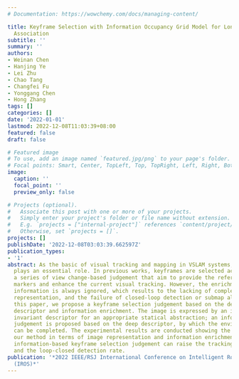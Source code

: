 ```yaml
---
# Documentation: https://wowchemy.com/docs/managing-content/

title: Keyframe Selection with Information Occupancy Grid Model for Long-term Data
  Association
subtitle: ''
summary: ''
authors:
- Weinan Chen
- Hanjing Ye
- Lei Zhu
- Chao Tang
- Changfei Fu
- Yonggang Chen
- Hong Zhang
tags: []
categories: []
date: '2022-01-01'
lastmod: 2022-12-08T11:03:39+08:00
featured: false
draft: false

# Featured image
# To use, add an image named `featured.jpg/png` to your page's folder.
# Focal points: Smart, Center, TopLeft, Top, TopRight, Left, Right, BottomLeft, Bottom, BottomRight.
image:
  caption: ''
  focal_point: ''
  preview_only: false

# Projects (optional).
#   Associate this post with one or more of your projects.
#   Simply enter your project's folder or file name without extension.
#   E.g. `projects = ["internal-project"]` references `content/project/deep-learning/index.md`.
#   Otherwise, set `projects = []`.
projects: []
publishDate: '2022-12-08T03:03:39.662597Z'
publication_types:
- '1'
abstract: As the basic of visual tracking and mapping in VSLAM systems, keyframe selection
  plays an essential role. In previous works, keyframes are selected according to
  a series of view change-based judgement that aim to provide the referenced tracking
  markers and enhance the current visual tracking. However, the enrichment of environment
  information is always ignored, which results to the lacking of complete environment
  representation, and the failure of closed-loop detection or submap alignment. In
  this paper, we propose a keyframe selection judgement based on the deep image global
  descriptor and information enrichment. The image is expressed by an illumination
  invariant descriptor for an appropriate statical abstraction; an information enrichment
  judgement is proposed based on the deep descriptor, by which the environment representation
  can be completed. The experimental results are conducted showing the advantage of
  our method in terms of image representation and information enrichment. The proposed
  information-based keyframe selection judgement can raise the tracking precision
  and the loop-closed detection rate.
publication: '*2022 IEEE/RSJ International Conference on Intelligent Robots and Systems
  (IROS)*'
---
```

